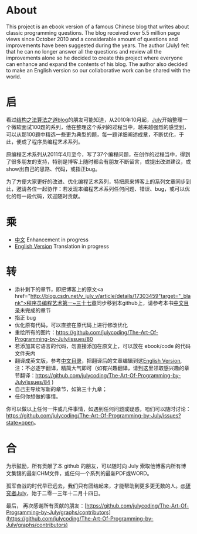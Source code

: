 # About
This project is an ebook version of a famous Chinese blog that writes about classic programming questions.
The blog received over 5.5 million page views since October 2010 and a considerable amount of questions and improvements have been suggested during the years.
The author (July) felt that he can no longer answer all the questions and review all the improvements alone so he decided to create this project where everyone can enhance and expand the contents of his blog.
The author also decided to make an English version so our collaborative work can be shared with the world.

# 启
看过[结构之法算法之道blog](http://blog.csdn.net/v_july_v)的朋友可能知道，从2010年10月起，[July](http://weibo.com/julyweibo)开始整理一个微软面试100题的系列，他在整理这个系列的过程当中，越来越强烈的感觉到，可以从那100题中精选一些更为典型的题，每一题详细阐述成章，不断优化，于此，便成了程序员编程艺术系列。

原编程艺术系列从2011年4月至今，写了37个编程问题，在创作的过程当中，得到了很多朋友的支持，特别是博客上随时都会有朋友不断留言，或提出改进建议，或show出自己的思路、代码，或指正bug。
  
为了方便大家更好的改进、优化编程艺术系列，特把原来博客上的系列文章同步到此，邀请各位一起协作：若发现本编程艺术系列任何问题、错误、bug，或可以优化的每一段代码，欢迎随时贡献。

# 乘
 * [中文](<https://github.com/nateriver520/The-Art-Of-Programming-By-July/blob/master/ebook/zh/preface.md>) Enhancement in progress
 * [English Version](<https://github.com/nateriver520/The-Art-Of-Programming-By-July/blob/master/ebook/en/preface.md>) Translation in progress


# 转
 * 添补剩下的章节，即把博客上的原文<a href="http://blog.csdn.net/v_july_v/article/details/17303459"target="_blank">程序员编程艺术第一~三十七章</a>同步移到本github上，请参考本书[中文目录](<https://github.com/nateriver520/The-Art-Of-Programming-By-July/blob/master/ebook/zh/preface.md>)未完成的章节
 * 指正 bug
 * 优化原有代码，可以直接在原代码上进行修改优化
 * 重绘所有的图片：https://github.com/julycoding/The-Art-Of-Programming-by-July/issues/80
 * 若添加其它语言的代码，勿直接添加在原文上，可以放在 ebook/code 的代码文件夹内
 * 翻译成英文版，参考[中文目录](<https://github.com/nateriver520/The-Art-Of-Programming-By-July/blob/master/ebook/zh/preface.md>)，把翻译后的文章编辑到这[English Version](<https://github.com/nateriver520/The-Art-Of-Programming-By-July/blob/master/ebook/en/preface.md>),注：不必逐字翻译，精简大气即可（如有兴趣翻译，请到这里领取感兴趣的章节翻译：https://github.com/julycoding/The-Art-Of-Programming-by-July/issues/84 )
 * 自己主导续写新的章节，如第三十九章；
 * 任何你想做的事情。
 
你可以做以上任何一件或几件事情，如遇到任何问题或疑惑，咱们可以随时讨论：<https://github.com/julycoding/The-Art-Of-Programming-by-July/issues?state=open>。

# 合
为示鼓励，所有贡献了本 github 的朋友，可以随时向 July 索取他博客内所有博文集锦的最新CHM文件，或任何一个系列的最新PDF或WORD。

孤军奋战的时代早已远去，我们只有团结起来，才能帮助到更多更无数的人。<a href="http://weibo.com/julyweibo" target="_blank">@研究者July</a>，始于二零一三年十二月十四日。

最后， 再次感谢所有贡献的朋友：[https://github.com/julycoding/The-Art-Of-Programming-by-July/graphs/contributors](https://github.com/julycoding/The-Art-Of-Programming-by-July/graphs/contributors)
